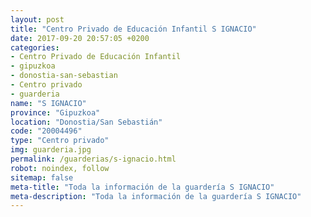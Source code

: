 ```yaml
---
layout: post
title: "Centro Privado de Educación Infantil S IGNACIO"
date: 2017-09-20 20:57:05 +0200
categories:
- Centro Privado de Educación Infantil
- gipuzkoa
- donostia-san-sebastian
- Centro privado
- guarderia
name: "S IGNACIO"
province: "Gipuzkoa"
location: "Donostia/San Sebastián"
code: "20004496"
type: "Centro privado"
img: guarderia.jpg
permalink: /guarderias/s-ignacio.html
robot: noindex, follow
sitemap: false
meta-title: "Toda la información de la guardería S IGNACIO"
meta-description: "Toda la información de la guardería S IGNACIO"
---
```

